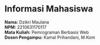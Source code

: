 # Informasi Mahasiswa

**Nama:** Dzikri Maulana  
**NPM:** 2210631170117  
**Mata Kuliah:** Pemrograman Berbasis Web  
**Dosen Pengampu:** Kamal Prihandani, M.Kom
